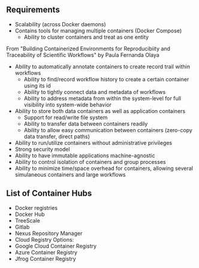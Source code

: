 ## Requirements
* Scalability (across Docker daemons)
* Contains tools for managing multiple containers (Docker Compose)
  * Ability to cluster containers and treat as one entity

From "Building Containerized Environments for Reproducibiity and Traceability of Scientific Workflows" by Paula Fernanda Olaya
* Ability to automatically annotate containers to create record trail within workflows
  * Ability to find/record workflow history to create a certain container using its id
  * Ability to tightly connect data and metadata of workflows
  * Ability to address metadata from within the system-level for full visibility into system-wide behavior
* Ability to store both data containers as well as application containers
  * Support for read/write file system
  * Ability to transfer data between containers readily
  * Ability to allow easy communication between containers (zero-copy data transfer, direct paths)
* Ability to run/utilize containers without administrative privileges
* Strong security model
* Ability to have immutable applications machine-agnostic
* Ability to control isolation of containers and group processes
* Ability to minimize time/space overhead for containers, allowing several simulaneous containers and large workflows

## List of Container Hubs
* Docker registries
 * Docker Hub
 * TreeScale
* Gitlab
* Nexus Repository Manager
* Cloud Registry Options:
 * Google Cloud Container Registry
 * Azure Container Registry 
* Jfrog Container Registry

